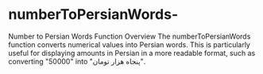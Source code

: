 # numberToPersianWords-

Number to Persian Words Function
Overview
The numberToPersianWords function converts numerical values into Persian words. This is particularly useful for displaying amounts in Persian in a more readable format, such as converting "50000" into "پنجاه هزار تومان".
